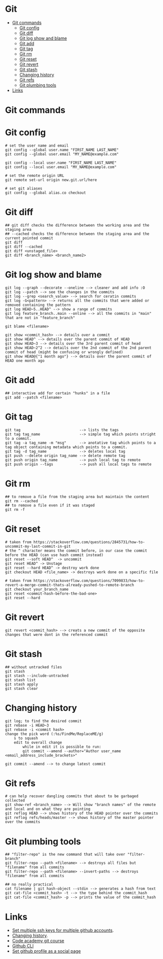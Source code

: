 Git
===========

<!--ts-->
  * [Git commands](#git-commands)
    * [Git config](#git-config)
    * [Git diff](#git-diff)
    * [Git log show and blame](#git-log-show-and-blame)
    * [Git add](#git-add)
    * [Git tag](#git-tag)
    * [Git rm](#git-rm)
    * [Git reset](#git-reset)
    * [Git revert](#git-revert)
    * [Git stash](#git-stash)
    * [Changing history](#changing-history)
    * [Git refs](#git-refs)
    * [Git plumbing tools](#git-plumbing-tools)
  * [Links](#links)
<!--te-->

Git commands
===
Git config
====
```
# set the user name and email
git config --global user.name "FIRST_NAME LAST_NAME"
git config --global user.email "MY_NAME@example.com"

git config --local user.name "FIRST_NAME LAST_NAME"
git config --local user.email "MY_NAME@example.com"
```
```
# set the remote origin URL
git remote set-url origin new.git.url/here
```
```
# set git aliases
git config --global alias.co checkout
```

Git diff
====
```
## git diff checks the difference between the working area and the staging area
## --cached checks the difference between the staging area and the current pointed commit
git diff
git diff --cached
git diff <unstaged_file>
git diff <branch_name> <branch_name2>
```

Git log show and blame
===
```
git log --graph --decorate --oneline --> cleaner and add info :O
git log --patch --> see the changes in the commits
git log --grep <search_value> --> search for ceratin commits
git log -G<pattern> --> returns all the commits that were added or removed containing the pattern
git log HEAD~5..HEAD^ --> show a range of commits
git log feature_branch..main --online --> all the commits in "main" that are not in "feature_branch"

git blame <filename>

git show <commit_hash> --> details over a commit
git show HEAD^ --> details over the parent commit of HEAD
git show HEAD~3 --> details over the 3rd parent commit of head
git show HEAD~2^2 --> details over the 2nd commit of the 2nd parent commit of head (might be confusing or wrongly defined)
git show HEAD@{"1 month ago"} --> details over the parent commit of HEAD one month ago
```

Git add
====
```
## interactive add for certain "hunks" in a file
git add --patch <filename>
```

Git tag
====
```
git tag                           --> lists the tags
git tag tag_name                  --> simple tag which points stright to a commit.
git tag -a tag_name -m "msg"      --> anotative tag which points to a tag object containing metadata which points to a commit.
git tag -d tag_name               --> deletes local tag
git push --delete origin tag_name --> delete remote tag
git push origin tag_name          --> push local tag to remote
git push origin --tags            --> push all local tags to remote
```

Git rm
====
```
## to remove a file from the staging area but maintain the content
git rm --cached
## to remove a file even if it was staged
git rm -f
```

Git reset
===
```
# taken from https://stackoverflow.com/questions/2845731/how-to-uncommit-my-last-commit-in-git
# the ^ character means the commit before, in our case the commit before the HEAD (can use hash commit instead)
git reset --soft HEAD^  -> uncommit
git reset HEAD^ -> Unstage
git reset --hard HEAD^ -> destroy work done
git checkout HEAD <file_name> -> destroys work done on a specific file

# taken from https://stackoverflow.com/questions/7099833/how-to-revert-a-merge-commit-thats-already-pushed-to-remote-branch
git checkout your_branch_name
git reset <commit-hash-before-the-bad-one>
git reset --hard
```

Git revert
===
```
git revert <commit_hash> --> creats a new commit of the opposite changes that were dont in the referenced commit
```

Git stash
====
```
## without untracked files
git stash
git stash --include-untracked
git stash list
git stash apply
git stash clear
```

Changing history
===
```
git log; to find the desired commit
git rebase -i HEAD~3
git rebase -i <commit hash>
change the pick word (:%s/FindMe/ReplaceME/g)
    s to squash
    edit to overall change
        while in edit it is possible to run:
        git commit --amend --author="Author user_name <email_address_include_brackets>"

git commit --amend --> to change latest commit
```

Git refs
====
```
# can help recover dangling commits that about to be garbaged collected
git show-ref <branch_name> --> Will show "branch names" of the remote and local and on what they are pointing
git reflog HEAD --> shows history of the HEAD pointer over the commits
git reflog refs/heads/master --> shows history of the master pointer over the commits
```

Git plumbing tools
===
```
## "filter-repo" is the new command that will take over "filter-branch"
git filter-repo --path <filename> --> destroys all files but "filename" from all commits
git filter-repo --path <filename> --invert-paths --> destroys "filename" from all commits

## no really practical
cat filename | git hash-object --stdin --> generates a hash from text
git cat-file <commit_hash> -t --> the type behind the commit_hash
git cat-file <commit_hash> -p --> prints the value of the commit_hash
```

Links
====
* [Set multiple ssh keys for multiple github accounts](https://gist.github.com/jexchan/2351996).
* [Changing history](https://www.atlassian.com/git/tutorials/rewriting-history/git-rebase).
* [Code academy git course](https://www.codecademy.com/learn/learn-git)
* [Github CLI](https://cli.github.com/manual/)
* [Set github profile as a social page](https://github.com/bobbyiliev/introduction-to-git-and-github-ebook/blob/main/ebook/en/content/997-create-your-github-profile.md)